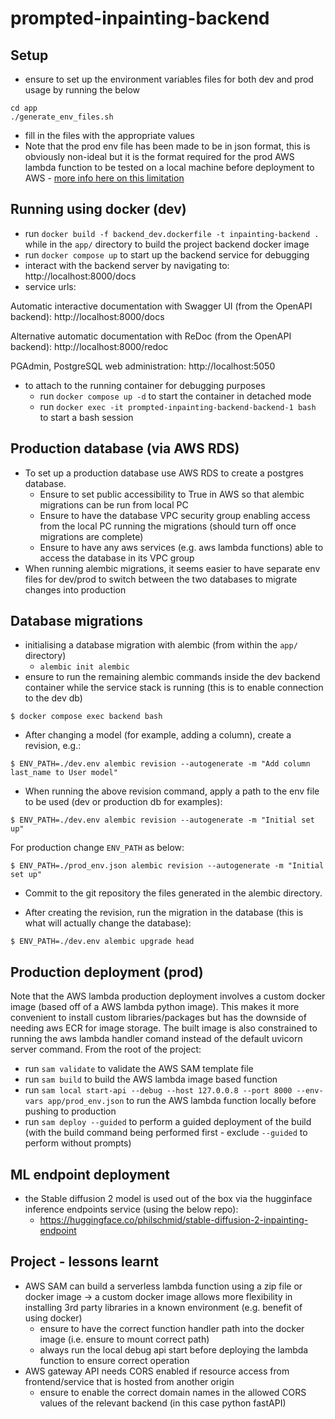 # prompted-inpainting-backend

## Setup

- ensure to set up the environment variables files for both dev and prod usage by running the below

```console
cd app
./generate_env_files.sh
```

- fill in the files with the appropriate values
- Note that the prod env file has been made to be in json format, this is obviously non-ideal but it is the format required for the prod AWS lambda function to be tested on a local machine before deployment to AWS - [more info here on this limitation](https://docs.aws.amazon.com/serverless-application-model/latest/developerguide/serverless-sam-cli-using-invoke.html#serverless-sam-cli-using-invoke-environment-file)

## Running using docker (dev)

- run `docker build -f backend_dev.dockerfile -t inpainting-backend .` while in the `app/` directory to build the project backend docker image
- run `docker compose up` to start up the backend service for debugging
- interact with the backend server by navigating to: http://localhost:8000/docs
- service urls:

Automatic interactive documentation with Swagger UI (from the OpenAPI backend): http://localhost:8000/docs

Alternative automatic documentation with ReDoc (from the OpenAPI backend): http://localhost:8000/redoc

PGAdmin, PostgreSQL web administration: http://localhost:5050

- to attach to the running container for debugging purposes
    - run `docker compose up -d` to start the container in detached mode
    - run `docker exec -it prompted-inpainting-backend-backend-1 bash` to start a bash session

## Production database (via AWS RDS)

- To set up a production database use AWS RDS to create a postgres database.
  - Ensure to set public accessibility to True in AWS so that alembic migrations can be run from local PC
  - Ensure to have the database VPC security group enabling access from the local PC running the migrations (should turn off once migrations are complete)
  - Ensure to have any aws services (e.g. aws lambda functions) able to access the database in its VPC group
- When running alembic migrations, it seems easier to have separate env files for dev/prod to switch between the two databases to migrate changes into production

## Database migrations

- initialising a database migration with alembic (from within the `app/` directory)
  - `alembic init alembic`
- ensure to run the remaining alembic commands inside the dev backend container while the service stack is running (this is to enable connection to the dev db)

```console
$ docker compose exec backend bash
```

- After changing a model (for example, adding a column), create a revision, e.g.:

```console
$ ENV_PATH=./dev.env alembic revision --autogenerate -m "Add column last_name to User model"
```
- When running the above revision command, apply a path to the env file to be used (dev or production db for examples):
```console
$ ENV_PATH=./dev.env alembic revision --autogenerate -m "Initial set up"
```
For production change `ENV_PATH` as below:
```console
$ ENV_PATH=./prod_env.json alembic revision --autogenerate -m "Initial set up"
```


- Commit to the git repository the files generated in the alembic directory.

- After creating the revision, run the migration in the database (this is what will actually change the database):

```console
$ ENV_PATH=./dev.env alembic upgrade head
```

## Production deployment (prod)

Note that the AWS lambda production deployment involves a custom docker image (based off of a AWS lambda python image). This makes it
more convenient to install custom libraries/packages but has the downside of needing aws ECR for image storage. The built image is also
constrained to running the aws lambda handler comand instead of the default uvicorn server command. From the root of the project:

- run `sam validate` to validate the AWS SAM template file
- run `sam build` to build the AWS lambda image based function
- run `sam local start-api --debug --host 127.0.0.8 --port 8000 --env-vars app/prod_env.json` to run the AWS lambda function locally before pushing to production
- run `sam deploy --guided` to perform a guided deployment of the build (with the build command being performed first - exclude `--guided` to perform without prompts)

## ML endpoint deployment

- the Stable diffusion 2 model is used out of the box via the hugginface inference endpoints service (using the below repo):
  - https://huggingface.co/philschmid/stable-diffusion-2-inpainting-endpoint

## Project - lessons learnt

- AWS SAM can build a serverless lambda function using a zip file or docker image -> a custom docker image allows more flexibility in installing 3rd party libraries in a known environment (e.g. benefit of using docker)
  - ensure to have the correct function handler path into the docker image (i.e. ensure to mount correct path)
  - always run the local debug api start before deploying the lambda function to ensure correct operation
- AWS gateway API needs CORS enabled if resource access from frontend/service that is hosted from another origin
  - ensure to enable the correct domain names in the allowed CORS values of the relevant backend (in this case python fastAPI)